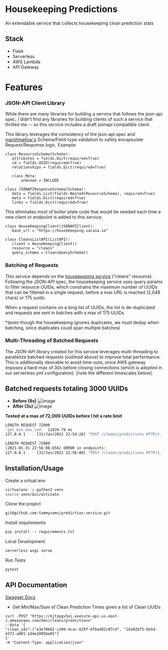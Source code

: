 # Housekeeping Predictions

An extendable service that collects housekeeping clean prediction stats

## Stack
- Flask
- Serverless
- AWS Lambda
- API Gateway


# Features

### JSON-API Client Library
While there are many libraries for building a service that follows the json-api spec, I didn’t find any libraries for building clients of such a service that thrilled me -- so this service includes a draft jsonapi compatible client. 

This library leverages the consistency of the json-api spec and [marshmallow's](https://marshmallow.readthedocs.io/en/stable/) Schema/Field-type validation to safely encapsulate Request/Response logic. Example:
```python3
class ResourceSchema(Schema):
   attributes = fields.Dict(required=True)
   id = fields.UUID(required=True)
   relationships = fields.Dict(required=True)
 
   class Meta:
       unknown = INCLUDE
 
class JSONAPIResponseSchema(Schema):
   data = fields.List(fields.Nested(ResourceSchema), required=True)
   meta = fields.Dict(required=True)
   links = fields.Dict(required=True)
```

This eliminates most of boiler-plate code that would be needed each time a new client or endpoiint is added to this service.

```python3
class HouseKeepingClient(JSONAPIClient):
   base_url = "https://housekeeping.vacasa.io"
 
class CleansListAPI(ListAPI):
   client = HouseKeepingClient()
   resource = "cleans"
   query_schema = CleansQuerySchema()

```

### Batching of Requests
This service depends on the [housekeeping service](ekeeping.vacasa.io/#operation/cleans_list) (“cleans” resource). Following the JSON-API spec, the housekeeping service uses query params to filter resource UUIDs, which constrains the maximum number of UUIDs that can be filtered in a single request, before a max URL is reached (2,048 chars) or 175 uuids.

When a request contains on a long list of UUIDs, the list is de-duplicated and requests are sent in batches with a max of 175 UUIDs

*(even though the housekeeping ignores duplicates, we must dedup when batching, since duplicates could span multiple batches)

### Multi-Threading of Batched Requests
The JSON-API library created for this service leverages multi-threading to parallelize batched requests (outlined above) to improve total performance. This is additionally desirable to avoid time-outs, since AWS gateway imposes a hard-max of 30s before closing connections (which is adopted in our serverless.yml configuration). [note the different timescales below].

Batched requests totaling 3000 UUIDs
---
- **Before (8s)** 
![image](https://user-images.githubusercontent.com/37048195/106646344-7f204400-6542-11eb-882d-7ef31677f7b6.png)
- **After (3s)** 
![image](https://user-images.githubusercontent.com/37048195/106647009-3b7a0a00-6543-11eb-9a95-ba0bc068af7a.png)

**Tested at a max of 72,000 UUIDs before I hit a rate limit**
```bash
LENGTH REQUEST 72000
'get_min_max_sum'  11839.79 ms
127.0.0.1 - - [31/Jan/2021 22:54:28] "POST /cleans/predictions HTTP/1.1" 200 -

LENGTH REQUEST 72000
[2021-01-31 22:56:08,656] ERROR in endpoints:
127.0.0.1 - - [31/Jan/2021 22:56:08] "POST /cleans/predictions HTTP/1.1" 403 -
```


## Installation/Usage

Create a virtual env

```bash
virtualenv -p python3 venv
source venv/bin/activate
```
Clone the project

```bash
git@github.com:tammysams/prediction-service.git
```

Install requirements

```bash
pip install -r requirements.txt
```


Local Development

```bash
serverless wsgi serve
```

Run Tests

```bash
pytest
```

## API Documentation
[Swagger Docs](https://kjtxpgv5ei.execute-api.us-east-1.amazonaws.com/dev/docs/#/Clean) 

- Get Min/Max/Sum of Clean Prediction Times given a list of Clean UUIDs 
```
curl -POST "https://kjtxpgv5ei.execute-api.us-east-1.amazonaws.com/dev/cleans/predictions"
--data '{
"clean_ids":["e3e70682-c209-4cac-629f-6fbed82c07cd", "16a92bf5-0e5d-4372-a801-1d4e2895be65"]
}'
-H "Content-Type: application/json"
```